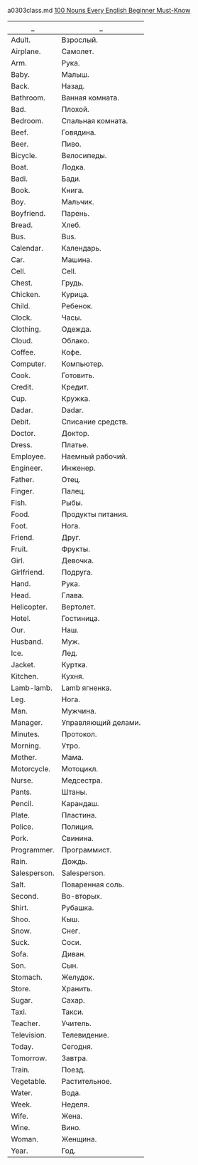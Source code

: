 a0303class.md 
[100 Nouns Every English Beginner Must-Know](https://www.youtube.com/watch?v=LVEqx_0gojQ)  
  





_|_
--|--
Adult.|Взрослый.
Airplane.|Самолет.
Arm.|Рука.
Baby.|Малыш.
Back.|Назад.
Bathroom.|Ванная комната.
Bad.|Плохой.
Bedroom.|Спальная комната.
Beef.|Говядина.
Beer.|Пиво.
Bicycle.|Велосипеды.
Boat.|Лодка.
Badi.|Бади.
Book.|Книга.
Boy.|Мальчик.
Boyfriend.|Парень.
Bread.|Хлеб.
Bus.|Bus.
Calendar.|Календарь.
Car.|Машина.
Cell.|Cell.
Chest.|Грудь.
Chicken.|Курица.
Child.|Ребенок.
Clock.|Часы.
Clothing.|Одежда.
Cloud.|Облако.
Coffee.|Кофе.
Computer.|Компьютер.
Cook.|Готовить.
Credit.|Кредит.
Cup.|Кружка.
Dadar.|Dadar.
Debit.|Списание средств.
Doctor.|Доктор.
Dress.|Платье.
Employee.|Наемный рабочий.
Engineer.|Инженер.
Father.|Отец.
Finger.|Палец.
Fish.|Рыбы.
Food.|Продукты питания.
Foot.|Нога.
Friend.|Друг.
Fruit.|Фрукты.
Girl.|Девочка.
Girlfriend.|Подруга.
Hand.|Рука.
Head.|Глава.
Helicopter.|Вертолет.
Hotel.|Гостиница.
Our.|Наш.
Husband.|Муж.
Ice.|Лед.
Jacket.|Куртка.
Kitchen.|Кухня.
Lamb-lamb.|Lamb ягненка.
Leg.|Нога.
Man.|Мужчина.
Manager.|Управляющий делами.
Minutes.|Протокол.
Morning.|Утро.
Mother.|Мама.
Motorcycle.|Мотоцикл.
Nurse.|Медсестра.
Pants.|Штаны.
Pencil.|Карандаш.
Plate.|Пластина.
Police.|Полиция.
Pork.|Свинина.
Programmer.|Программист.
Rain.|Дождь.
Salesperson.|Salesperson.
Salt.|Поваренная соль.
Second.|Во-вторых.
Shirt.|Рубашка.
Shoo.|Кыш.
Snow.|Снег.
Suck.|Соси.
Sofa.|Диван.
Son.|Сын.
Stomach.|Желудок.
Store.|Хранить.
Sugar.|Сахар.
Taxi.|Такси.
Teacher.|Учитель.
Television.|Телевидение.
Today.|Cегодня.
Tomorrow.|Завтра.
Train.|Поезд.
Vegetable.|Растительное.
Water.|Вода.
Week.|Неделя.
Wife.|Жена.
Wine.|Вино.
Woman.|Женщина.
Year.|Год.
